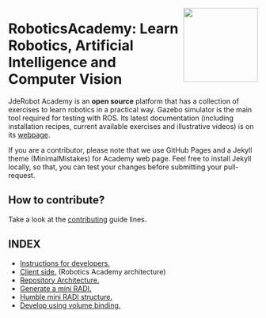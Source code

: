 <a href="https://jderobot.github.io/"><img src="./img/logo.gif" width="150" align="right" /></a>

# RoboticsAcademy: Learn Robotics, Artificial Intelligence and Computer Vision

JdeRobot Academy is an **open source**  platform that has a collection of exercises to learn robotics in a practical way. Gazebo simulator is the main tool required for testing with ROS. Its latest documentation (including installation recipes, current available exercises and illustrative videos) is on its <a href="https://jderobot.github.io/RoboticsAcademy">webpage</a>.

If you are a contributor, please note that we use GitHub Pages and a Jekyll theme (MinimalMistakes) for Academy web page. Feel free to install Jekyll locally, so that, you can test your changes before submitting your pull-request.

## How to contribute?

Take a look at the [contributing](CONTRIBUTING.md) guide lines.



## INDEX
- [Instructions for developers.][]
- [Client side.][] (Robotics Academy architecture)
- [Repository Architecture.][]
- [Generate a mini RADI.][]
- [Humble mini RADI structure.][]
- [Develop using volume binding.][]

[Instructions for developers.]: ./docs/InstructionsForDevelopers.md
[Client side.]: ./docs/clientside.md
[Repository Architecture.]: ./docs/RepositoryArchitecture.md
[Generate a mini RADI.]: ./docs/generate_a_mini_radi.md
[Humble mini RADI structure.]: ./scripts/mini_RADI/README.md
[Develop using volume binding.]: ./docs/develop_binding_volumes.md
